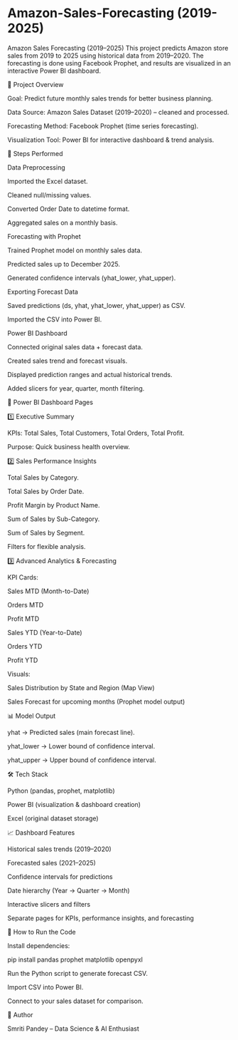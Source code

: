 # Amazon-Sales-Forecasting (2019-2025)
Amazon Sales Forecasting (2019–2025)  This project predicts Amazon store sales from 2019 to 2025 using historical data from 2019–2020. The forecasting is done using Facebook Prophet, and results are visualized in an interactive Power BI dashboard.



📌 Project Overview

Goal: Predict future monthly sales trends for better business planning.

Data Source: Amazon Sales Dataset (2019–2020) – cleaned and processed.

Forecasting Method: Facebook Prophet (time series forecasting).

Visualization Tool: Power BI for interactive dashboard & trend analysis.

📂 Steps Performed

Data Preprocessing

Imported the Excel dataset.

Cleaned null/missing values.

Converted Order Date to datetime format.

Aggregated sales on a monthly basis.

Forecasting with Prophet

Trained Prophet model on monthly sales data.

Predicted sales up to December 2025.

Generated confidence intervals (yhat_lower, yhat_upper).

Exporting Forecast Data

Saved predictions (ds, yhat, yhat_lower, yhat_upper) as CSV.

Imported the CSV into Power BI.

Power BI Dashboard

Connected original sales data + forecast data.

Created sales trend and forecast visuals.

Displayed prediction ranges and actual historical trends.

Added slicers for year, quarter, month filtering.

📄 Power BI Dashboard Pages


1️⃣ Executive Summary

KPIs: Total Sales, Total Customers, Total Orders, Total Profit.

Purpose: Quick business health overview.


2️⃣ Sales Performance Insights

Total Sales by Category.

Total Sales by Order Date.

Profit Margin by Product Name.

Sum of Sales by Sub-Category.

Sum of Sales by Segment.

Filters for flexible analysis.


3️⃣ Advanced Analytics & Forecasting

KPI Cards:

Sales MTD (Month-to-Date)

Orders MTD

Profit MTD

Sales YTD (Year-to-Date)

Orders YTD

Profit YTD

Visuals:

Sales Distribution by State and Region (Map View)

Sales Forecast for upcoming months (Prophet model output)


📊 Model Output

yhat → Predicted sales (main forecast line).

yhat_lower → Lower bound of confidence interval.

yhat_upper → Upper bound of confidence interval.


🛠 Tech Stack

Python (pandas, prophet, matplotlib)

Power BI (visualization & dashboard creation)

Excel (original dataset storage)


📈 Dashboard Features

Historical sales trends (2019–2020)

Forecasted sales (2021–2025)

Confidence intervals for predictions

Date hierarchy (Year → Quarter → Month)

Interactive slicers and filters

Separate pages for KPIs, performance insights, and forecasting


🚀 How to Run the Code

Install dependencies:

pip install pandas prophet matplotlib openpyxl


Run the Python script to generate forecast CSV.

Import CSV into Power BI.

Connect to your sales dataset for comparison.


📌 Author

Smriti Pandey – Data Science & AI Enthusiast
